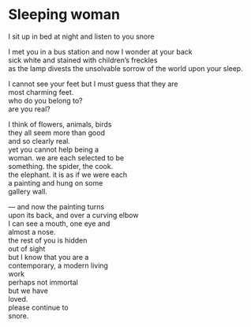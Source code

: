 # Sleeping woman  
  
I sit up in bed at night and listen to you snore   
  
I met you in a bus station and now I wonder at your back   
sick white and stained with children’s freckles   
as the lamp divests the unsolvable sorrow of the world upon your sleep.   
  
I cannot see your feet but I must guess that they are   
most charming feet.   
who do you belong to?   
are you real?   
  
I think of flowers, animals, birds   
they all seem more than good   
and so clearly real.   
yet you cannot help being a   
woman. we are each selected to be   
something. the spider, the cook.   
the elephant. it is as if we were each   
a painting and hung on some   
gallery wall.   
  
— and now the painting turns   
upon its back, and over a curving elbow   
I can see a mouth, one eye and   
almost a nose.   
the rest of you is hidden   
out of sight   
but I know that you are a   
contemporary, a modern living   
work   
perhaps not immortal   
but we have   
loved.   
please continue to   
snore.  
